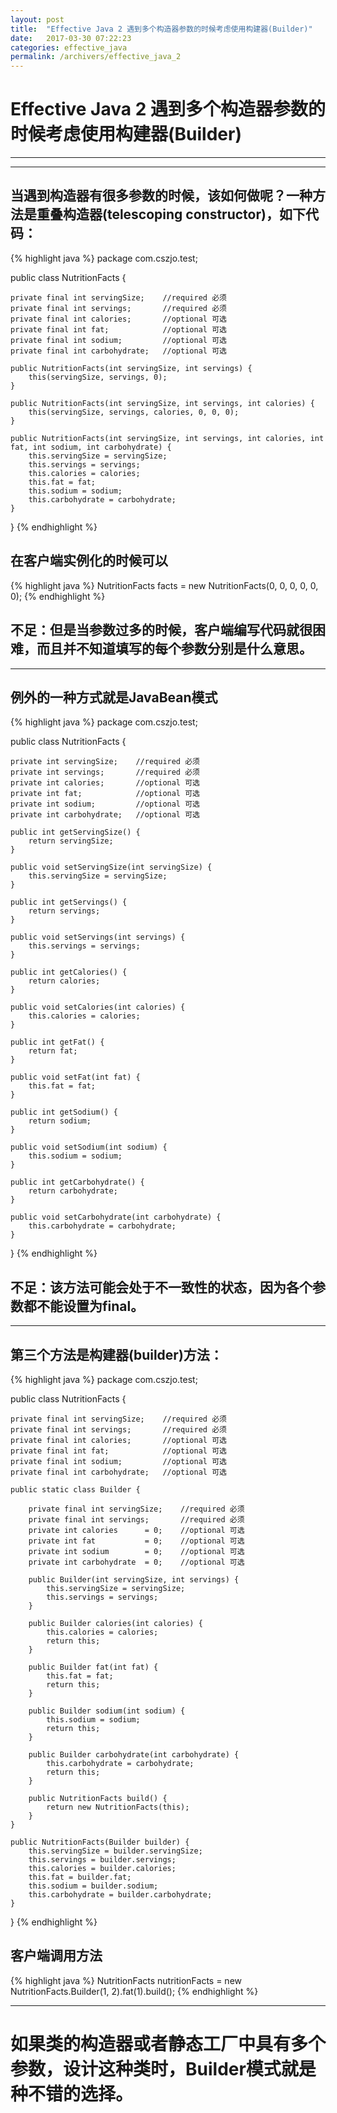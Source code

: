 ```yaml
---
layout: post
title:  "Effective Java 2 遇到多个构造器参数的时候考虑使用构建器(Builder)"
date:   2017-03-30 07:22:23
categories: effective_java
permalink: /archivers/effective_java_2
---
```

# Effective Java 2 遇到多个构造器参数的时候考虑使用构建器(Builder)
----
----
## 当遇到构造器有很多参数的时候，该如何做呢？一种方法是重叠构造器(telescoping constructor)，如下代码：

{% highlight java %}
package com.cszjo.test;

public class NutritionFacts {

    private final int servingSize;    //required 必须
    private final int servings;       //required 必须
    private final int calories;       //optional 可选
    private final int fat;            //optional 可选
    private final int sodium;         //optional 可选
    private final int carbohydrate;   //optional 可选

    public NutritionFacts(int servingSize, int servings) {
        this(servingSize, servings, 0);
    }

    public NutritionFacts(int servingSize, int servings, int calories) {
        this(servingSize, servings, calories, 0, 0, 0);
    }

    public NutritionFacts(int servingSize, int servings, int calories, int fat, int sodium, int carbohydrate) {
        this.servingSize = servingSize;
        this.servings = servings;
        this.calories = calories;
        this.fat = fat;
        this.sodium = sodium;
        this.carbohydrate = carbohydrate;
    }
}
{% endhighlight %}

## 在客户端实例化的时候可以

{% highlight java %}
NutritionFacts facts = new NutritionFacts(0, 0, 0, 0, 0, 0);
{% endhighlight %}

## 不足：但是当参数过多的时候，客户端编写代码就很困难，而且并不知道填写的每个参数分别是什么意思。

---------------------

## 例外的一种方式就是JavaBean模式

{% highlight java %}
package com.cszjo.test;

public class NutritionFacts {

    private int servingSize;    //required 必须
    private int servings;       //required 必须
    private int calories;       //optional 可选
    private int fat;            //optional 可选
    private int sodium;         //optional 可选
    private int carbohydrate;   //optional 可选

    public int getServingSize() {
        return servingSize;
    }

    public void setServingSize(int servingSize) {
        this.servingSize = servingSize;
    }

    public int getServings() {
        return servings;
    }

    public void setServings(int servings) {
        this.servings = servings;
    }

    public int getCalories() {
        return calories;
    }

    public void setCalories(int calories) {
        this.calories = calories;
    }

    public int getFat() {
        return fat;
    }

    public void setFat(int fat) {
        this.fat = fat;
    }

    public int getSodium() {
        return sodium;
    }

    public void setSodium(int sodium) {
        this.sodium = sodium;
    }

    public int getCarbohydrate() {
        return carbohydrate;
    }

    public void setCarbohydrate(int carbohydrate) {
        this.carbohydrate = carbohydrate;
    }
}
{% endhighlight %}

## 不足：该方法可能会处于不一致性的状态，因为各个参数都不能设置为final。

----------------------

## 第三个方法是构建器(builder)方法：
{% highlight java %}
package com.cszjo.test;

public class NutritionFacts {

    private final int servingSize;    //required 必须
    private final int servings;       //required 必须
    private final int calories;       //optional 可选
    private final int fat;            //optional 可选
    private final int sodium;         //optional 可选
    private final int carbohydrate;   //optional 可选

    public static class Builder {

        private final int servingSize;    //required 必须
        private final int servings;       //required 必须
        private int calories      = 0;    //optional 可选
        private int fat           = 0;    //optional 可选
        private int sodium        = 0;    //optional 可选
        private int carbohydrate  = 0;    //optional 可选

        public Builder(int servingSize, int servings) {
            this.servingSize = servingSize;
            this.servings = servings;
        }

        public Builder calories(int calories) {
            this.calories = calories;
            return this;
        }

        public Builder fat(int fat) {
            this.fat = fat;
            return this;
        }

        public Builder sodium(int sodium) {
            this.sodium = sodium;
            return this;
        }

        public Builder carbohydrate(int carbohydrate) {
            this.carbohydrate = carbohydrate;
            return this;
        }

        public NutritionFacts build() {
            return new NutritionFacts(this);
        }
    }

    public NutritionFacts(Builder builder) {
        this.servingSize = builder.servingSize;
        this.servings = builder.servings;
        this.calories = builder.calories;
        this.fat = builder.fat;
        this.sodium = builder.sodium;
        this.carbohydrate = builder.carbohydrate;
    }
}
{% endhighlight %}  

## 客户端调用方法

{% highlight java %}
NutritionFacts nutritionFacts = new NutritionFacts.Builder(1, 2).fat(1).build();
{% endhighlight %}

-------------------------------------------------

# 如果类的构造器或者静态工厂中具有多个参数，设计这种类时，Builder模式就是种不错的选择。
